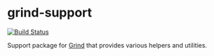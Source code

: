 # grind-support

[![Build Status](https://travis-ci.org/grindjs/support.svg?branch=master)](https://travis-ci.org/grindjs/support)

Support package for [Grind](http://grind.rocks) that provides various helpers and utilities.
